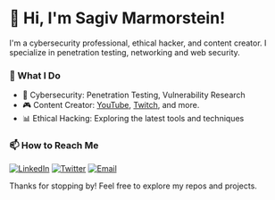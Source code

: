 # 👋 Hi, I'm Sagiv Marmorstein!

I'm a cybersecurity professional, ethical hacker, and content creator. I specialize in penetration testing, networking and web security.

### 🔭 What I Do
- 🚀 Cybersecurity: Penetration Testing, Vulnerability Research
- 🎮 Content Creator: [YouTube](https://youtube.com/@qballgamingYT), [Twitch](https://www.twitch.tv/theqballgaming), and more.
- 📊 Ethical Hacking: Exploring the latest tools and techniques


### 📫 How to Reach Me
[![LinkedIn](https://img.shields.io/badge/LinkedIn-0077B5?style=flat&logo=linkedin&logoColor=white)](https://www.linkedin.com/in/sagiv-marmorstein/)
[![Twitter](https://img.shields.io/badge/Twitter-1DA1F2?style=flat&logo=twitter&logoColor=white)](https://x.com/Sagivmore)
[![Email](https://img.shields.io/badge/Email-D14836?style=flat&logo=gmail&logoColor=white)](mailto:sagivmarmorstein@gmail.com)

Thanks for stopping by! Feel free to explore my repos and projects.
